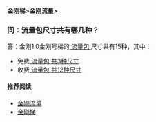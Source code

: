 #### 金刚梯>金刚流量>
### 问：流量包尺寸共有哪几种？
答：金刚1.0金刚号梯的[ 流量包 ](https://a2zitpro.github.io/web/packageofkkdatatraffic)尺寸共有15种，其中：
- 免费[ 流量包 ](https://a2zitpro.github.io/web/packageofkkdatatraffic)[ 共3种尺寸 ](https://a2zitpro.github.io/web/freekkdatatraffic)
- 收费[ 流量包 ](https://a2zitpro.github.io/web/packageofkkdatatraffic)[ 共12种尺寸 ](https://a2zitpro.github.io/web/kkpriceofkkvpn1.0)

#### 推荐阅读
- [金刚流量](https://a2zitpro.github.io/web/list_kkdatatraffic)
- [金刚梯](https://a2zitpro.github.io/web/dlb)

